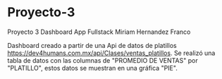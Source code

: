 # Proyecto-3
Proyecto 3 Dashboard App Fullstack Miriam Hernandez Franco

Dashboard creado a partir de una Api de datos de platillos https://dev4humans.com.mx/api/Clases/ventas_platillos.
Se realizó una tabla de datos con las columnas de "PROMEDIO DE VENTAS" por "PLATILLO", estos datos se muestran en una gráfica "PIE".

